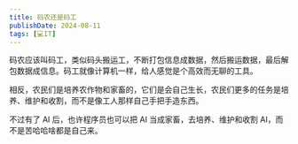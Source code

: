 ```yaml
---
title: 码农还是码工
publishDate: 2024-08-11
tags: [💻IT]
---
```


码农应该叫码工，类似码头搬运工，不断打包信息成数据，然后搬运数据，最后解包数据成信息。码工就像计算机一样，给人感觉是个高效而无聊的工具。

相反，农民们是培养农作物和家畜的，它们是会自己生长，农民们更多的任务是培养、维护和收割，而不是像工人那样自己手把手造东西。

不过有了 AI 后，也许程序员也可以把 AI 当成家畜，去培养、维护和收割 AI，而不是苦哈哈啥都是自己来。
